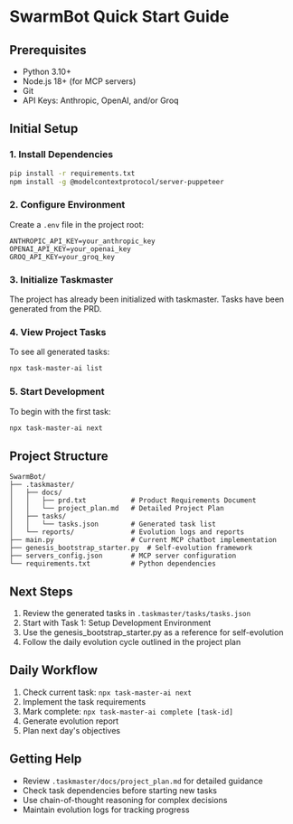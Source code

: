 # SwarmBot Quick Start Guide

## Prerequisites
- Python 3.10+
- Node.js 18+ (for MCP servers)
- Git
- API Keys: Anthropic, OpenAI, and/or Groq

## Initial Setup

### 1. Install Dependencies
```bash
pip install -r requirements.txt
npm install -g @modelcontextprotocol/server-puppeteer
```

### 2. Configure Environment
Create a `.env` file in the project root:
```
ANTHROPIC_API_KEY=your_anthropic_key
OPENAI_API_KEY=your_openai_key
GROQ_API_KEY=your_groq_key
```

### 3. Initialize Taskmaster
The project has already been initialized with taskmaster. Tasks have been generated from the PRD.

### 4. View Project Tasks
To see all generated tasks:
```bash
npx task-master-ai list
```

### 5. Start Development
To begin with the first task:
```bash
npx task-master-ai next
```

## Project Structure
```
SwarmBot/
├── .taskmaster/
│   ├── docs/
│   │   ├── prd.txt           # Product Requirements Document
│   │   └── project_plan.md   # Detailed Project Plan
│   ├── tasks/
│   │   └── tasks.json        # Generated task list
│   └── reports/              # Evolution logs and reports
├── main.py                   # Current MCP chatbot implementation
├── genesis_bootstrap_starter.py  # Self-evolution framework
├── servers_config.json       # MCP server configuration
└── requirements.txt          # Python dependencies
```

## Next Steps
1. Review the generated tasks in `.taskmaster/tasks/tasks.json`
2. Start with Task 1: Setup Development Environment
3. Use the genesis_bootstrap_starter.py as a reference for self-evolution
4. Follow the daily evolution cycle outlined in the project plan

## Daily Workflow
1. Check current task: `npx task-master-ai next`
2. Implement the task requirements
3. Mark complete: `npx task-master-ai complete [task-id]`
4. Generate evolution report
5. Plan next day's objectives

## Getting Help
- Review `.taskmaster/docs/project_plan.md` for detailed guidance
- Check task dependencies before starting new tasks
- Use chain-of-thought reasoning for complex decisions
- Maintain evolution logs for tracking progress